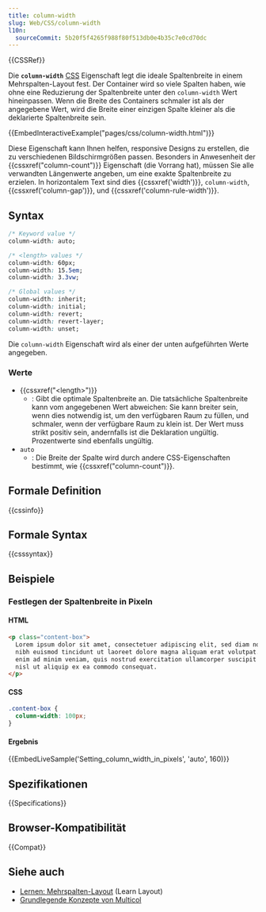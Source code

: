 ```yaml
---
title: column-width
slug: Web/CSS/column-width
l10n:
  sourceCommit: 5b20f5f4265f988f80f513db0e4b35c7e0cd70dc
---
```


{{CSSRef}}

Die **`column-width`** [CSS](/de/docs/Web/CSS) Eigenschaft legt die ideale Spaltenbreite in einem Mehrspalten-Layout fest. Der Container wird so viele Spalten haben, wie ohne eine Reduzierung der Spaltenbreite unter den `column-width` Wert hineinpassen. Wenn die Breite des Containers schmaler ist als der angegebene Wert, wird die Breite einer einzigen Spalte kleiner als die deklarierte Spaltenbreite sein.

{{EmbedInteractiveExample("pages/css/column-width.html")}}

Diese Eigenschaft kann Ihnen helfen, responsive Designs zu erstellen, die zu verschiedenen Bildschirmgrößen passen. Besonders in Anwesenheit der {{cssxref("column-count")}} Eigenschaft (die Vorrang hat), müssen Sie alle verwandten Längenwerte angeben, um eine exakte Spaltenbreite zu erzielen. In horizontalem Text sind dies {{cssxref('width')}}, `column-width`, {{cssxref('column-gap')}}, und {{cssxref('column-rule-width')}}.

## Syntax

```css
/* Keyword value */
column-width: auto;

/* <length> values */
column-width: 60px;
column-width: 15.5em;
column-width: 3.3vw;

/* Global values */
column-width: inherit;
column-width: initial;
column-width: revert;
column-width: revert-layer;
column-width: unset;
```

Die `column-width` Eigenschaft wird als einer der unten aufgeführten Werte angegeben.

### Werte

- {{cssxref("&lt;length&gt;")}}
  - : Gibt die optimale Spaltenbreite an. Die tatsächliche Spaltenbreite kann vom angegebenen Wert abweichen: Sie kann breiter sein, wenn dies notwendig ist, um den verfügbaren Raum zu füllen, und schmaler, wenn der verfügbare Raum zu klein ist. Der Wert muss strikt positiv sein, andernfalls ist die Deklaration ungültig. Prozentwerte sind ebenfalls ungültig.
- `auto`
  - : Die Breite der Spalte wird durch andere CSS-Eigenschaften bestimmt, wie {{cssxref("column-count")}}.

## Formale Definition

{{cssinfo}}

## Formale Syntax

{{csssyntax}}

## Beispiele

### Festlegen der Spaltenbreite in Pixeln

#### HTML

```html
<p class="content-box">
  Lorem ipsum dolor sit amet, consectetuer adipiscing elit, sed diam nonummy
  nibh euismod tincidunt ut laoreet dolore magna aliquam erat volutpat. Ut wisi
  enim ad minim veniam, quis nostrud exercitation ullamcorper suscipit lobortis
  nisl ut aliquip ex ea commodo consequat.
</p>
```

#### CSS

```css
.content-box {
  column-width: 100px;
}
```

#### Ergebnis

{{EmbedLiveSample('Setting_column_width_in_pixels', 'auto', 160)}}

## Spezifikationen

{{Specifications}}

## Browser-Kompatibilität

{{Compat}}

## Siehe auch

- [Lernen: Mehrspalten-Layout](/de/docs/Learn_web_development/Core/CSS_layout/Multiple-column_Layout) (Learn Layout)
- [Grundlegende Konzepte von Multicol](/de/docs/Web/CSS/CSS_multicol_layout/Basic_concepts)
